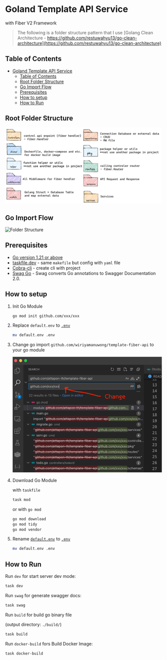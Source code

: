 # Goland Template API Service 
with Fiber V2 Framework 

> The following is a folder structure pattern that I use 
> [Golang Clean Architecture - https://github.com/restuwahyu13/go-clean-architecture](https://github.com/restuwahyu13/go-clean-architecture) 
> 

## Table of Contents
- [Goland Template API Service](#goland-template-api-service)
  - [Table of Contents](#table-of-contents)
  - [Root Folder Structure](#root-folder-structure)
  - [Go Import Flow](#go-import-flow)
  - [Prerequisites](#prerequisites)
  - [How to setup](#how-to-setup)
  - [How to Run](#how-to-run)


## Root Folder Structure

<img src="./images/folder-structure.png" width="800px" alt="Folder Structure" />

## Go Import Flow
<img src="./images/go-import-flow.png" width="800px" alt="Folder Structure" />


## Prerequisites

- [Go version 1.21 or above](https://golang.org/)
- [taskfile.dev](https://taskfile.dev/) - same `makefile` but config with `yaml` file
- [Cobra-cli](https://github.com/spf13/cobra-cli)  - create cli with project
- [Swag Go](https://github.com/swaggo/swag) - Swag converts Go annotations to Swagger Documentation 2.0. 



## How to setup

1. Init Go Module
    ```bash
    go mod init github.com/xxx/xxx
    ```

2. Replace `default.env` to [`.env`](./.env)
    ```bash
    mv default.env .env
    ```
3. Change go import `github.com/wiriyamanuwong/template-fiber-api` to your go module
    
    <img src="./images/chage-go-import.png" width="600px" alt="Folder Structure" />

4. Download Go Module
  
    with `taskfile`
    ```bash
    task mod
    ```
    or with `go mod`
    ```bash
    go mod download
    go mod tidy
    go mod vendor
    ```

5. Rename [`default.env`](./default.env) to [`.env`](./.env)
    ```bash
    mv default.env .env
    ```

## How to Run

Run `dev` for start server dev mode:

```bash
task dev
```

Run `swag` for generate swagger docs:

```bash
task swag
```

Run `build` for build go binary file

(output directory: `./build/`)
```bash
task build
```

Run `docker-build` fors Build Docker Image:

```bash
task docker-build
```